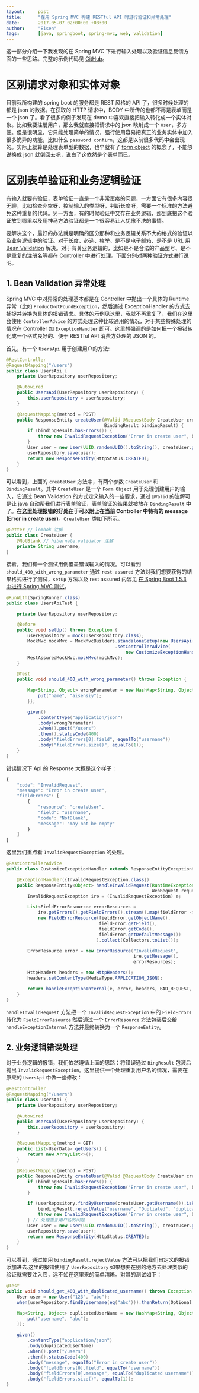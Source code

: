 ```yaml
---
layout:     post
title:      "在用 Spring MVC 构建 RESTful API 时进行验证和异常处理"
date:       2017-05-07 02:00:00 +08:00
author:     "Eisen"
tags:       [java, springboot, spring-mvc, web, validation]
---
```


这一部分介绍一下我发现的在 Spring MVC 下进行输入处理以及验证信息反馈方面的一些思路。完整的示例代码见 [GitHub](https://github.com/aisensiy/demo-for-springmvc-and-mybatis)。

# 区别请求对象和实体对象

目前我所构建的 spring boot 的服务都是 REST 风格的 API 了，很多时候处理的都是 json 的数据。在获取的 HTTP 请求中，BODY 中所传的也都不再是表单而是一个 json 了。看了很多的例子发现在 demo 中喜欢直接把输入转化成一个实体对象。比如我要注册用户，那么我就直接把请求中的 json 映射成一个 `User`，多方便。但是很明显，它只能处理简单的情况，强行使用容易把真正的业务实体中加入很多诡异的功能，比如什么 `password confirm`，这都是以前很多代码中会出现的。实际上就算是处理表单型的数据，也早就有了 [form object](https://robots.thoughtbot.com/activemodel-form-objects) 的概念了，不能够说换成 json 就倒回去吧，说白了这依然是个表单而已。



# 区别表单验证和业务逻辑验证

有输入就要有验证，表单验证一直是一个非常蛋疼的问题，一方面它有很多内容很无聊，比如检查非空呀，控制输入的类型呀，判断长度呀，需要一个标准的方法避免这种重复的代码。另一方面，有的时候验证中又存在业务逻辑，那到底把这个验证放到哪里以及用神马方法验证都是一个很容易让人犹豫不决的事情。

要解决这个，最好的办法就是明确的区分那种和业务逻辑关系不大的格式的验证以及业务逻辑中的验证。对于长度、必选、枚举、是不是电子邮箱、是不是 URL 用 [Bean Validation](http://beanvalidation.org/1.0/spec/) 解决。对于有关业务逻辑的，比如是不是合法的产品型号、是不是重复的注册名等都在 Controller 中进行处理。下面分别对两种验证方式进行说明。

## 1. Bean Validation 异常处理

Spring MVC 中对异常的处理基本都是在 Controller 中抛出一个具体的 Runtime 异常（比如 `ProductNotFoundException`，然后通过 ExceptionHandler 的方式去捕捉并转换为具体的报错请求。具体的示例见[这里](https://spring.io/blog/2013/11/01/exception-handling-in-spring-mvc)，我就不再重复了，我们在这里会使用 `ControllerAdvice` 的方式处理这种比较通用的情况，对于某些特殊处理的情况在 Controller 加 `ExceptionHandler` 即可。这里想强调的是如何把一个报错转化成一个格式良好的、便于 RESTful API 消费方处理的 JSON 的。

首先，有一个 `UsersApi` 用于创建用户的方法:

```java
@RestController
@RequestMapping("/users")
public class UsersApi {
    private UserRepository userRepository;

    @Autowired
    public UsersApi(UserRepository userRepository) {
        this.userRepository = userRepository;
    }

    @RequestMapping(method = POST)
    public ResponseEntity createUser(@Valid @RequestBody CreateUser createUser, 
                                     BindingResult bindingResult) {
        if (bindingResult.hasErrors()) {
            throw new InvalidRequestException("Error in create user", bindingResult);
        }
        User user = new User(UUID.randomUUID().toString(), createUser.getUsername());
        userRepository.save(user);
        return new ResponseEntity(HttpStatus.CREATED);
    }
}
```

可以看到，上面的 `createUser` 方法中，有两个参数 `CreateUser` 和 `BindingResult`。其中 `CreateUser` 是一个 `Form Object` 用于处理创建用户的输入，它通过 Bean Validation 的方式定义输入的一些要求，通过 `@Valid` 的注解可是让 java 自动帮我们进行表单验证，表单验证的结果就被放在 `BindingResult` 中了。**在这里处理报错的好处在于可以附上在当前 Controller 中特有的 message (Error in create user)**。`CreateUser` 类如下所示。

```java
@Getter // lombok 注解
public class CreateUser {
    @NotBlank // hibernate.validator 注解
    private String username;
}
```

接着，我们有一个测试用例覆盖错误输入的情况。可以看到 `should_400_with_wrong_parameter` 通过 `rest assured` 方法对我们想要获得的结果格式进行了测试，`setUp` 方法以及 rest assured 内容见 [在 Spring Boot 1.5.3 中进行 Spring MVC 测试](/spring-mvc-and-test)。

```java
@RunWith(SpringRunner.class)
public class UsersApiTest {

    private UserRepository userRepository;

    @Before
    public void setUp() throws Exception {
        userRepository = mock(UserRepository.class);
        MockMvc mockMvc = MockMvcBuilders.standaloneSetup(new UsersApi(userRepository))
                                         .setControllerAdvice(
                                             new CustomizeExceptionHandler()).build();
        RestAssuredMockMvc.mockMvc(mockMvc);
    }

    @Test
    public void should_400_with_wrong_parameter() throws Exception {

        Map<String, Object> wrongParameter = new HashMap<String, Object>() {{
            put("name", "aisensiy");
        }};

        given()
            .contentType("application/json")
            .body(wrongParameter)
            .when().post("/users")
            .then().statusCode(400)
            .body("fieldErrors[0].field", equalTo("username"))
            .body("fieldErrors.size()", equalTo(1));
    }
}
```

错误情况下 Api 的 Response 大概是这个样子：

```javascript
{
    "code": "InvalidRequest",
    "message": "Error in create user",
    "fieldErrors": [
        {
            "resource": "createUser", 
            "field": "username", 
            "code": "NotBlank",
            "message": "may not be empty"
        }
    ]
}
```

这里我们重点看 `InvalidRequestException` 的处理。

```java
@RestControllerAdvice
public class CustomizeExceptionHandler extends ResponseEntityExceptionHandler {

    @ExceptionHandler({InvalidRequestException.class})
    public ResponseEntity<Object> handleInvalidRequest(RuntimeException e, 
                                                       WebRequest request) {
        InvalidRequestException ire = (InvalidRequestException) e;

        List<FieldErrorResource> errorResources = 
        	ire.getErrors().getFieldErrors().stream().map(fieldError ->
            new FieldErrorResource(fieldError.getObjectName(), 
                                   fieldError.getField(), 
                                   fieldError.getCode(),
                                   fieldError.getDefaultMessage())
                                  ).collect(Collectors.toList());

        ErrorResource error = new ErrorResource("InvalidRequest", 
                                                ire.getMessage(), 
                                                errorResources);

        HttpHeaders headers = new HttpHeaders();
        headers.setContentType(MediaType.APPLICATION_JSON);

        return handleExceptionInternal(e, error, headers, BAD_REQUEST, request);
    }
}
``` 

`handleInvalidRequest` 方法把一个 `InvalidRequestException` 中的 `FieldErrors` 转化为 `FieldErrorResource` 然后通过一个 `ErrorResource` 方法包装后交给 `handleExceptionInternal` 方法并最终转换为一个 `ResponseEntity`。

## 2. 业务逻辑错误处理

对于业务逻辑的报错，我们依然遵循上面的思路：将错误通过 `BingResult` 包装后抛出 `InvalidRequestException`。这里提供一个处理重复用户名的情况，需要在原来的 `UsersApi` 中做一些修改：

```java
@RestController
@RequestMapping("/users")
public class UsersApi {
    private UserRepository userRepository;

    @Autowired
    public UsersApi(UserRepository userRepository) {
        this.userRepository = userRepository;
    }

    @RequestMapping(method = GET)
    public List<UserData> getUsers() {
        return new ArrayList<>();
    }

    @RequestMapping(method = POST)
    public ResponseEntity createUser(@Valid @RequestBody CreateUser createUser, BindingResult bindingResult) {
        if (bindingResult.hasErrors()) {
            throw new InvalidRequestException("Error in create user", bindingResult);
        }

        if (userRepository.findByUsername(createUser.getUsername()).isPresent()) {
            bindingResult.rejectValue("username", "Dupliated", "duplicated username");
            throw new InvalidRequestException("Error in create user", bindingResult);
        } // 处理重复用户名的问题
        User user = new User(UUID.randomUUID().toString(), createUser.getUsername());
        userRepository.save(user);
        return new ResponseEntity(HttpStatus.CREATED);
    }
}
```

可以看到，通过使用 `bindingResult.rejectValue` 方法可以把我们自定义的报错添加进去.这里的报错使用了 `UserRepository` 如果想要在别的地方去处理类似的验证就需要注入它，远不如在这里来的简单清晰。对其的测试如下：


```java
@Test
public void should_get_400_with_duplicated_username() throws Exception {
    User user = new User("123", "abc");
    when(userRepository.findByUsername(eq("abc"))).thenReturn(Optional.of(user));

    Map<String, Object> duplicatedUserName = new HashMap<String, Object>() {{
        put("username", "abc");
    }};

    given()
        .contentType("application/json")
        .body(duplicatedUserName)
        .when().post("/users")
        .then().statusCode(400)
        .body("message", equalTo("Error in create user"))
        .body("fieldErrors[0].field", equalTo("username"))
        .body("fieldErrors[0].message", equalTo("duplicated username"))
        .body("fieldErrors.size()", equalTo(1));
}
```

